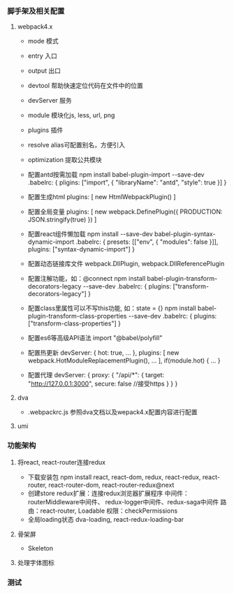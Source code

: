 ### 脚手架及相关配置
1. webpack4.x
    * mode 
        模式
    * entry
        入口
    * output
        出口
    * devtool
        帮助快速定位代码在文件中的位置
    * devServer
        服务
    * module
        模块化js, less, url, png
    * plugins
        插件
    * resolve
        alias可配置别名，方便引入
    * optimization
        提取公共模块
    
    
    * 配置antd按需加载
        npm install babel-plugin-import --save-dev
        .babelrc: { pligins: ["import", { "libraryName": "antd", "style": true }] }
    * 配置生成html
        plugins: [ new HtmlWebpackPlugin() ]
    * 配置全局变量
        plugins: [ new webpack.DefinePlugin({ PRODUCTION: JSON.stringify(true) }) ]
    * 配置react组件懒加载
        npm install --save-dev babel-plugin-syntax-dynamic-import
        .babelrc: { 
            presets: [["env", { "modules": false }]],
            plugins: ["syntax-dynamic-import"]
        }
    * 配置动态链接库文件
        webpack.DllPlugin, webpack.DllReferencePlugin
    * 配置注解功能，如：@connect
        npm install babel-plugin-transform-decorators-legacy --save-dev
        .babelrc: { plugins: ["transform-decorators-legacy"] }
    * 配置class里属性可以不写this功能, 如：state = {}
        npm install babel-plugin-transform-class-properties --save-dev
        .babelrc: { plugins: ["transform-class-properties"] }
    * 配置es6等高级API语法
        import "@babel/polyfill"
    * 配置热更新
        devServer: { hot: true, ... },
        plugins: [ new webpack.HotModuleReplacementPlugin(), ... ],
        if(module.hot) { ... }
    * 配置代理
        devServer: {
            proxy: {
                "/api/*": {
                    target: "http://127.0.0.1:3000",
                    secure: false  //接受https
                }
            }
        }
    
2. dva
    * .webpackrc.js
        参照dva文档以及wepack4.x配置内容进行配置

3. umi


### 功能架构
1. 将react, react-router连接redux
    * 下载安装包
        npm install react, react-dom, redux, react-redux, react-router, react-router-dom, react-router-redux@next
    * 创建store
        redux扩展：连接redux浏览器扩展程序
        中间件：routerMiddleware中间件、 redux-logger中间件、redux-saga中间件
        路由：react-router, Loadable
        权限：checkPermissions
    * 全局loading状态
        dva-loading, react-redux-loading-bar

2. 骨架屏
    * Skeleton

3. 处理字体图标

### 测试







